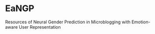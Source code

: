 # EaNGP
Resources of Neural Gender Prediction in Microblogging with Emotion-aware User Representation
